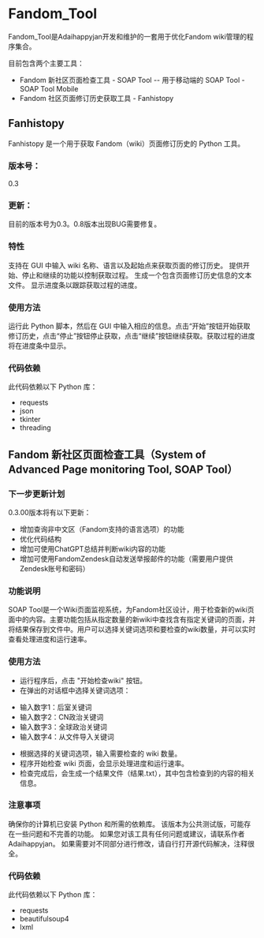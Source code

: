 # Fandom_Tool
Fandom_Tool是Adaihappyjan开发和维护的一套用于优化Fandom wiki管理的程序集合。

目前包含两个主要工具：

- Fandom 新社区页面检查工具 - SOAP Tool
-- 用于移动端的 SOAP Tool - SOAP Tool Mobile
- Fandom 社区页面修订历史获取工具 - Fanhistopy
## Fanhistopy
Fanhistopy 是一个用于获取 Fandom（wiki）页面修订历史的 Python 工具。

### 版本号：
0.3

### 更新：
目前的版本号为0.3。0.8版本出现BUG需要修复。
### 特性
支持在 GUI 中输入 wiki 名称、语言以及起始点来获取页面的修订历史。
提供开始、停止和继续的功能以控制获取过程。
生成一个包含页面修订历史信息的文本文件。
显示进度条以跟踪获取过程的进度。
### 使用方法
运行此 Python 脚本，然后在 GUI 中输入相应的信息。点击“开始”按钮开始获取修订历史，点击“停止”按钮停止获取，点击“继续”按钮继续获取。获取过程的进度将在进度条中显示。

### 代码依赖
此代码依赖以下 Python 库：

- requests
- json
- tkinter
- threading
## Fandom 新社区页面检查工具（System of Advanced Page monitoring Tool, SOAP Tool）
### 下一步更新计划
0.3.00版本将有以下更新：

- 增加查询非中文区（Fandom支持的语言选项）的功能
- 优化代码结构
- 增加可使用ChatGPT总结并判断wiki内容的功能
- 增加可使用FandomZendesk自动发送举报邮件的功能（需要用户提供Zendesk账号和密码）
### 功能说明
SOAP Tool是一个Wiki页面监视系统，为Fandom社区设计，用于检查新的wiki页面中的内容。主要功能包括从指定数量的新wiki中查找含有指定关键词的页面，并将结果保存到文件中。用户可以选择关键词选项和要检查的wiki数量，并可以实时查看处理进度和运行速率。

### 使用方法
- 运行程序后，点击 "开始检查wiki" 按钮。
- 在弹出的对话框中选择关键词选项：
* 输入数字1：后室关键词
* 输入数字2：CN政治关键词
* 输入数字3：全球政治关键词
* 输入数字4：从文件导入关键词
- 根据选择的关键词选项，输入需要检查的 wiki 数量。
- 程序开始检查 wiki 页面，会显示处理进度和运行速率。
- 检查完成后，会生成一个结果文件（结果.txt），其中包含检查到的内容的相关信息。
### 注意事项
确保你的计算机已安装 Python 和所需的依赖库。
该版本为公共测试版，可能存在一些问题和不完善的功能。
如果您对该工具有任何问题或建议，请联系作者 Adaihappyjan。
如果需要对不同部分进行修改，请自行打开源代码解决，注释很全。
### 代码依赖
此代码依赖以下 Python 库：

- requests
- beautifulsoup4
- lxml
